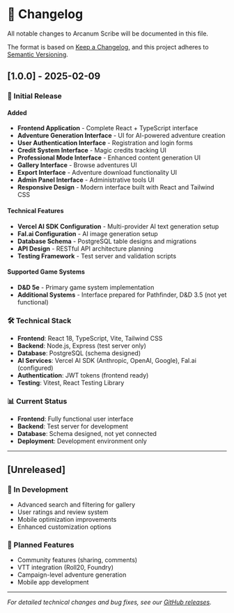 # 📝 Changelog

All notable changes to Arcanum Scribe will be documented in this file.

The format is based on [Keep a Changelog](https://keepachangelog.com/en/1.0.0/),
and this project adheres to [Semantic Versioning](https://semver.org/spec/v2.0.0.html).

## [1.0.0] - 2025-02-09

### 🎉 Initial Release

#### Added

- **Frontend Application** - Complete React + TypeScript interface
- **Adventure Generation Interface** - UI for AI-powered adventure creation
- **User Authentication Interface** - Registration and login forms
- **Credit System Interface** - Magic credits tracking UI
- **Professional Mode Interface** - Enhanced content generation UI
- **Gallery Interface** - Browse adventures UI
- **Export Interface** - Adventure download functionality UI
- **Admin Panel Interface** - Administrative tools UI
- **Responsive Design** - Modern interface built with React and Tailwind CSS

#### Technical Features

- **Vercel AI SDK Configuration** - Multi-provider AI text generation setup
- **Fal.ai Configuration** - AI image generation setup
- **Database Schema** - PostgreSQL table designs and migrations
- **API Design** - RESTful API architecture planning
- **Testing Framework** - Test server and validation scripts

#### Supported Game Systems

- **D&D 5e** - Primary game system implementation
- **Additional Systems** - Interface prepared for Pathfinder, D&D 3.5 (not yet functional)

### 🛠️ Technical Stack

- **Frontend**: React 18, TypeScript, Vite, Tailwind CSS
- **Backend**: Node.js, Express (test server only)
- **Database**: PostgreSQL (schema designed)
- **AI Services**: Vercel AI SDK (Anthropic, OpenAI, Google), Fal.ai (configured)
- **Authentication**: JWT tokens (frontend ready)
- **Testing**: Vitest, React Testing Library

### 📊 Current Status

- **Frontend**: Fully functional user interface
- **Backend**: Test server for development
- **Database**: Schema designed, not yet connected
- **Deployment**: Development environment only

---

## [Unreleased]

### 🚧 In Development

- Advanced search and filtering for gallery
- User ratings and review system
- Mobile optimization improvements
- Enhanced customization options

### 🔮 Planned Features

- Community features (sharing, comments)
- VTT integration (Roll20, Foundry)
- Campaign-level adventure generation
- Mobile app development

---

_For detailed technical changes and bug fixes, see our [GitHub releases](https://github.com/kelvinrrivera/arcanum-scribe/releases)._
